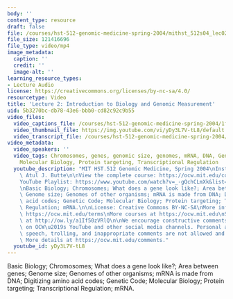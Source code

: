 ```yaml
---
body: ''
content_type: resource
draft: false
file: /courses/hst-512-genomic-medicine-spring-2004/mithst_512s04_lec02_360p_16_9.mp4
file_size: 121416696
file_type: video/mp4
image_metadata:
  caption: ''
  credit: ''
  image-alt: ''
learning_resource_types:
- Lecture Audio
license: https://creativecommons.org/licenses/by-nc-sa/4.0/
resourcetype: Video
title: 'Lecture 2: Introduction to Biology and Genomic Measurement'
uid: 5b3270bc-db78-43e6-bbb0-cd82c92c9b55
video_files:
  video_captions_file: /courses/hst-512-genomic-medicine-spring-2004/1f9xmJOwOwlS9dJaaxikyb33CDYtNxcf0_transcript.webvtt
  video_thumbnail_file: https://img.youtube.com/vi/yDy3L7V-tL8/default.jpg
  video_transcript_file: /courses/hst-512-genomic-medicine-spring-2004/1f9xmJOwOwlS9dJaaxikyb33CDYtNxcf0_transcript.pdf
video_metadata:
  video_speakers: ''
  video_tags: Chromosomes, genes, genomic size, genomes, mRNA, DNA, Genetic Code,
    Molecular Biology, Protein targeting, Transcriptional Regulation
  youtube_description: "MIT HST.512 Genomic Medicine, Spring 2004\nInstructor: Dr.\
    \ Atul J. Butte\n\nView the complete course: https://ocw.mit.edu/courses/hst-512-genomic-medicine-spring-2004/\n\
    YouTube Playlist: https://www.youtube.com/watch?v=_-gQchCLmXk&list=PLUl4u3cNGP613PJMNmRjAIdBr76goU1V5\n\
    \nBasic Biology; Chromosomes; What does a gene look like?; Area between genes;\
    \ Genome size; Genomes of other organisms; mRNA is made from DNA; Digitizing amino\
    \ acid codes; Genetic Code; Molecular Biology; Protein targeting; Transcriptional\
    \ Regulation; mRNA.\n\nLicense: Creative Commons BY-NC-SA\nMore information at\
    \ https://ocw.mit.edu/terms\nMore courses at https://ocw.mit.edu\nSupport OCW\
    \ at http://ow.ly/a1If50zVRlQ\n\nWe encourage constructive comments and discussion\
    \ on OCW\u2019s YouTube and other social media channels. Personal attacks, hate\
    \ speech, trolling, and inappropriate comments are not allowed and may be removed.\
    \ More details at https://ocw.mit.edu/comments."
  youtube_id: yDy3L7V-tL8
---
```

Basic Biology; Chromosomes; What does a gene look like?; Area between genes; Genome size; Genomes of other organisms; mRNA is made from DNA; Digitizing amino acid codes; Genetic Code; Molecular Biology; Protein targeting; Transcriptional Regulation; mRNA.
